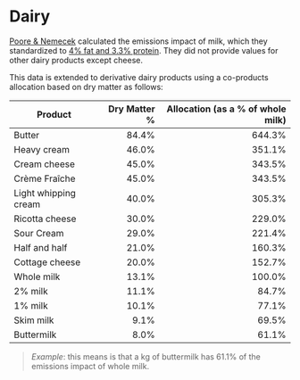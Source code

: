 # Dairy

[Poore & Nemecek][1] calculated the emissions impact of milk, which they standardized to [4% fat and 3.3% protein][1]. They did not provide values for other dairy products except cheese.

This data is extended to derivative dairy products using a co-products allocation based on dry matter as follows:

| Product              | Dry Matter % | Allocation (as a % of whole milk) |
| -------------------- | -----------: | --------------------------------: |
| Butter               |        84.4% |                            644.3% |
| Heavy cream          |        46.0% |                            351.1% |
| Cream cheese         |        45.0% |                            343.5% |
| Crème Fraîche        |        45.0% |                            343.5% |
| Light whipping cream |        40.0% |                            305.3% |
| Ricotta cheese       |        30.0% |                            229.0% |
| Sour Cream           |        29.0% |                            221.4% |
| Half and half        |        21.0% |                            160.3% |
| Cottage cheese       |        20.0% |                            152.7% |
| Whole milk           |        13.1% |                            100.0% |
| 2% milk              |        11.1% |                             84.7% |
| 1% milk              |        10.1% |                             77.1% |
| Skim milk            |         9.1% |                             69.5% |
| Buttermilk           |         8.0% |                             61.1% |

> *Example*: this means is that a kg of buttermilk has 61.1% of the emissions impact of whole milk.

[1]: https://www.science.org/doi/suppl/10.1126/science.aaq0216/suppl_file/aaq0216-poore-sm-revision1.pdf
